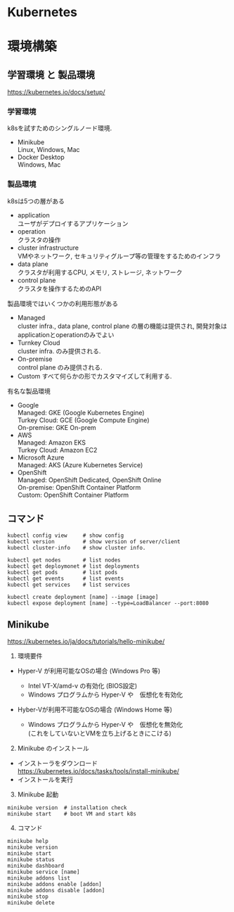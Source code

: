 # Kubernetes





# 環境構築

##  学習環境 と 製品環境  
 https://kubernetes.io/docs/setup/  

### 学習環境  
 k8sを試すためのシングルノード環境.
 - Minikube  
    Linux, Windows, Mac
 - Docker Desktop  
    Windows, Mac

### 製品環境
k8sは5つの層がある
 - application  
   ユーザがデプロイするアプリケーション
 - operation  
   クラスタの操作
 - cluster infrastructure  
   VMやネットワーク, セキュリティグループ等の管理をするためのインフラ
 - data plane  
   クラスタが利用するCPU, メモリ, ストレージ, ネットワーク
 - control plane  
   クラスタを操作するためのAPI

製品環境ではいくつかの利用形態がある
 - Managed  
   cluster infra., data plane, control plane の層の機能は提供され, 開発対象はapplicationとoperationのみでよい
 - Turnkey Cloud  
   cluster infra. のみ提供される.
 - On-premise  
   control plane のみ提供される.
 - Custom
   すべて何らかの形でカスタマイズして利用する.

有名な製品環境  
- Google  
  Managed: GKE (Google Kubernetes Engine)  
  Turkey Cloud: GCE (Google Compute Engine)  
  On-premise: GKE On-prem
- AWS  
  Managed: Amazon EKS  
  Turkey Cloud: Amazon EC2
- Microsoft Azure  
  Managed: AKS (Azure Kubernetes Service)  
- OpenShift  
  Managed: OpenShift Dedicated, OpenShift Online  
  On-premise: OpenShift Container Platform  
  Custom: OpenShift Container Platform

## コマンド

```
kubectl config view     # show config
kubectl version         # show version of server/client
kubectl cluster-info    # show cluster info.

kubectl get nodes       # list nodes
kubectl get deploymonet # list deployments
kubectl get pods        # list pods
kubectl get events      # list events
kubectl get services    # list services

kubectl create deployment [name] --image [image]
kubectl expose deployment [name] --type=LoadBalancer --port:8080
```

## Minikube  
 https://kubernetes.io/ja/docs/tutorials/hello-minikube/  

1. 環境要件  

* Hyper-V が利用可能なOSの場合 (Windows Pro 等)  
  - Intel VT-X/amd-v の有効化 (BIOS設定)   
   - Windows プログラムから Hyper-V や　仮想化を有効化  

* Hyber-Vが利用不可能なOSの場合 (Windows Home 等)
  - Windows プログラムから Hyper-V や　仮想化を無効化  
    (これをしていないとVMを立ち上げるときにこける)

2. Minikube のインストール  
* インストーラをダウンロード  
  https://kubernetes.io/docs/tasks/tools/install-minikube/  
* インストールを実行

3. Minikube 起動
```
minikube version  # installation check
minikube start    # boot VM and start k8s
```

4. コマンド  
``` 
minikube help
minikube version
minikube start
minikube status
minikube dashboard
minikube service [name]
minikube addons list
minikube addons enable [addon]
minikube addons disable [addon]
minikube stop
minikube delete
```